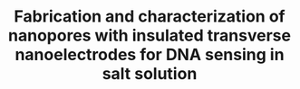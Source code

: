 ---
layout: post
title: Fabrication and characterization of nanopores with insulated transverse nanoelectrodes for DNA sensing in salt solution
authors: Ken Healy, Vishva Ray, Lauren J. Willis, Neil Peterman, John Bartel, Marija Drndić
journal: Electrophoresis
info: 33 (23), 3488-3496
doi: 10.1002/elps.201200350
local_links:
    pdf: healy_2012.pdf
external_links:
    link: http://pubs.acs.org/doi/abs/10.1021/nl303576q

---